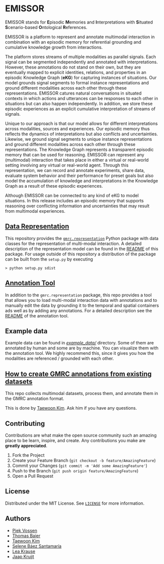 # EMISSOR


EMISSOR stands for **E**pisodic **M**emories and **I**nterpretations with **S**ituated 
**S**cenario-based **O**ntological **R**eferences. 

EMISSOR is a platform to represent and annotate multimodal interaction 
in combination with an episodic memory for referential grounding and cumulative knowledge
growth from interactions.

The platform stores streams of multiple modalities as parallel signals. 
Each signal can be segmented independently and annotated with interpretations. 
However, these annotations do not stand on their own, but they are eventually mapped to explicit identities, 
relations, and properties in an episodic Knowledge Graph (**eKG**) for capturing instances of situations. 
Our model grounds signal segments to formal instance representations and ground different modalities across each other 
through these representations. EMISSOR catures natural conversations in situated contexts in which actions and 
utterances can be responses to each other in situations but can also happen independently. 
In addition, we store these episodic experiences as an explicit cumulative interpretation of streams of signals. 

Unique to our approach is that our model allows for 
different interpretations across modalities, sources and experiences. Our episodic memory thus reflects 
the dynamics of interpretations but also conflicts and uncertainties.
Likewise, we ground signal segments to unique instance representations and 
ground different modalities across each other through these representations. 
The Knowledge Graph represents a transparent episodic memory that can be used for reasoning.
EMISSOR can represent any (multimodal) interaction that takes place in either a virtual or
real-world setting involving any virtual or real-world agent. Through this representation,
we can record and annotate experiments, share data, evaluate system behavior and their performance 
for preset goals but also model the accumulation of knowledge and interpretations in the Knowledge Graph 
as a result of these episodic experiences. 

Although EMISSOR can be connected to any kind of eKG to model situations. 
In this release includes an episodic memory that supports reasoning over conflicting information and 
uncertainties that may result from multimodal experiences.

## [Data Representation](gmrc/representation/README.md)

This repository provides the [`gmrc.representation`](gmrc/representation/README.md) Python package with data classes for
the representation of multi-modal interaction. A detailed description of the representation model can be found in the
[README](gmrc/representation/README.md) of this package. For usage outside of this repository a distribution of the
package can be built from the `setup.py` by executing

    > python setup.py sdist

## [Annotation Tool](gmrc/annotation/README.md)

In addition to the `gmrc.representation` package, this repo provides a tool that allows you to load multi-modal interaction
data with annotations and to manually edit the data by grounding it to the 
temporal and spatial containers ads well as by adding any annotations. For a
detailed description see the [README](gmrc/annotation/README.md) of the annotation
tool.

## Example data

Example data can be found in [*example_data/*](example_data) directory. Some of them are annotated by human and some are by machine. You can visualize them with the annotation tool. We highly recommend this, since it gives you how the modalities are referenced / grounded with each other.


## [How to create GMRC annotations from existing datasets](https://github.com/tae898/multimodal-datasets)

This repo collects multimodal datasets, process them, and annotate them in the GMRC annotation format. 

This is done by [Taewoon Kim](https://tae898.github.io/). Ask him if you have any questions.

## Contributing

Contributions are what make the open source community such an amazing place to be learn, inspire, and create. Any contributions you make are **greatly appreciated**.

1. Fork the Project
2. Create your Feature Branch (`git checkout -b feature/AmazingFeature`)
3. Commit your Changes (`git commit -m 'Add some AmazingFeature'`)
4. Push to the Branch (`git push origin feature/AmazingFeature`)
5. Open a Pull Request

## License

Distributed under the MIT License. See [`LICENSE`](https://github.com/leolani/cltl-combot/blob/main/LICENCE) for more information.

## Authors
* [Piek Vossen](https://github.com/piekvossen)
* [Thomas Baier](https://github.com/numblr)
* [Taewoon Kim](https://tae898.github.io/)
* [Selene Báez Santamaría](https://selbaez.github.io/)
* [Lea Krause](https://github.com/orgs/cltl/people/lkra)
* [Jaap Kruijt]()
